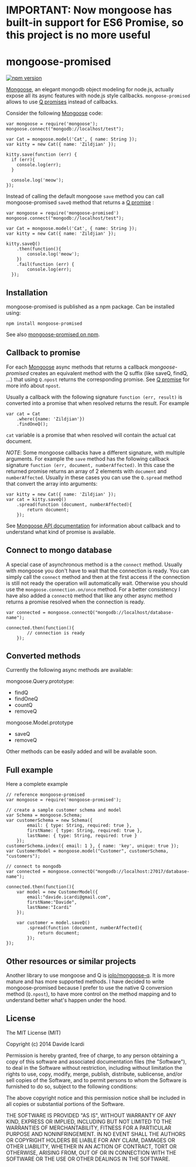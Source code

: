 # IMPORTANT: Now mongoose has built-in support for ES6 Promise, so this project is no more useful

# mongoose-promised

[![npm version](https://badge.fury.io/js/mongoose-promised.svg)](http://badge.fury.io/js/mongoose-promised)

[Mongoose][mongoose], an elegant mongodb object modeling for node.js, actually expose all its async features  with node.js style callbacks. `mongoose-promised` allows to use [Q promises][q] instead of callbacks.

Consider the following [Mongoose][mongoose] code:

	var mongoose = require('mongoose');
	mongoose.connect("mongodb://localhost/test");

	var Cat = mongoose.model('Cat', { name: String });
	var kitty = new Cat({ name: 'Zildjian' });

	kitty.save(function (err) {
	  if (err){
	  	console.log(err);
	  }

	  console.log('meow');
	});

Instead of calling the default mongoose `save` method you can call mongoose-promised `saveQ` method that returns a [Q promise][q] :

	var mongoose = require('mongoose-promised')
	mongoose.connect("mongodb://localhost/test");

	var Cat = mongoose.model('Cat', { name: String });
	var kitty = new Cat({ name: 'Zildjian' });

	kitty.saveQ()
		.then(function(){
			console.log('meow');
		})
		.fail(function (err) {
			console.log(err);
	  });

## Installation

mongoose-promised is published as a npm package. Can be installed using:

	npm install mongoose-promised

See also [mongoose-promised on npm](https://www.npmjs.org/package/mongoose-promised).

## Callback to promise

For each [Mongoose][mongoose] async methods that returns a callback *mongoose-promised* creates an equivalent method with the Q suffix (like saveQ, findQ, ...) that using `Q.npost` returns the corresponding promise. See [Q promise][q] for more info about `npost`.

Usually a callback with the following signature `function (err, result)` is converted into a promise that when resolved returns the result. For example 

	var cat = Cat
		.where({name: 'Zildjian'})
		.findOneQ();

`cat` variable is a promise that when resolved will contain the actual cat document.

*NOTE*: Some mongoose callbacks have a different signature, with multiple arguments. For example the `save` method has the following callback signature `function (err, document, numberAffected)`.
In this case the returned promise returns an array of 2 elements with `document` and `numberAffected`. Usually in these cases you can use the `Q.spread` method that convert the array into arguments:

	var kitty = new Cat({ name: 'Zildjian' });
	var cat = kitty.saveQ()
		.spread(function (document, numberAffected){
			return document;
		});

See [Mongoose API documentation](http://mongoosejs.com/docs/api.html) for information about callback and to understand what kind of promise is available.

## Connect to mongo database

A special case of asynchronous method is a the `connect` method. Usually with mongoose you don't have to wait that the connection is ready. You can simply call the `connect` method and then at the first access if the connection is still not ready the operation will automatically wait. Otherwise you should use the `mongoose.connection.on/once` method. For a better consistency I have also added a `connectQ` method that like any other async method returns a promise resolved when the connection is ready.

	var connected = mongoose.connectQ("mongodb://localhost/database-name");

	connected.then(function(){
			// connection is ready
		});

## Converted methods

Currently the following async methods are available:

mongoose.Query.prototype:

- findQ
- findOneQ
- countQ
- removeQ

mongoose.Model.prototype

- saveQ
- removeQ

Other methods can be easily added and will be available soon.

## Full example

Here a complete example

	// reference mongoose-promised
	var mongoose = require('mongoose-promised');

	// create a sample customer schema and model
	var Schema = mongoose.Schema;
	var customerSchema = new Schema({
			email: { type: String, required: true },
			firstName: { type: String, required: true },
			lastName: { type: String, required: true }
		});
	customerSchema.index({ email: 1 }, { name: 'key', unique: true });
	var CustomerModel = mongoose.model("Customer", customerSchema, "customers");	

	// connect to mongodb
	var connected = mongoose.connectQ("mongodb://localhost:27017/database-name");

	connected.then(function(){
		var model = new CustomerModel({
			email:"davide.icardi@gmail.com",
			firstName:"Davide",
			lastName:"Icardi"
		});

		var customer = model.saveQ()
			.spread(function (document, numberAffected){
				return document;
			});
	});


## Other resources or similar projects

Another library to use mongoose and Q is [iolo/mongoose-q](https://github.com/iolo/mongoose-q). It is more mature and has more supported methods. I have decided to write mongoose-promised because I prefer to use the native Q conversion method (`Q.npost`), to have more control on the method mapping and to understand better what's happen under the hood.


## License

The MIT License (MIT)

Copyright (c) 2014 Davide Icardi

Permission is hereby granted, free of charge, to any person obtaining a copy
of this software and associated documentation files (the "Software"), to deal
in the Software without restriction, including without limitation the rights
to use, copy, modify, merge, publish, distribute, sublicense, and/or sell
copies of the Software, and to permit persons to whom the Software is
furnished to do so, subject to the following conditions:

The above copyright notice and this permission notice shall be included in all
copies or substantial portions of the Software.

THE SOFTWARE IS PROVIDED "AS IS", WITHOUT WARRANTY OF ANY KIND, EXPRESS OR
IMPLIED, INCLUDING BUT NOT LIMITED TO THE WARRANTIES OF MERCHANTABILITY,
FITNESS FOR A PARTICULAR PURPOSE AND NONINFRINGEMENT. IN NO EVENT SHALL THE
AUTHORS OR COPYRIGHT HOLDERS BE LIABLE FOR ANY CLAIM, DAMAGES OR OTHER
LIABILITY, WHETHER IN AN ACTION OF CONTRACT, TORT OR OTHERWISE, ARISING FROM,
OUT OF OR IN CONNECTION WITH THE SOFTWARE OR THE USE OR OTHER DEALINGS IN THE
SOFTWARE.




[mongoose]: http://mongoosejs.com/
[q]: https://github.com/kriskowal/q
[mongoose-q]: https://github.com/iolo/mongoose-q
